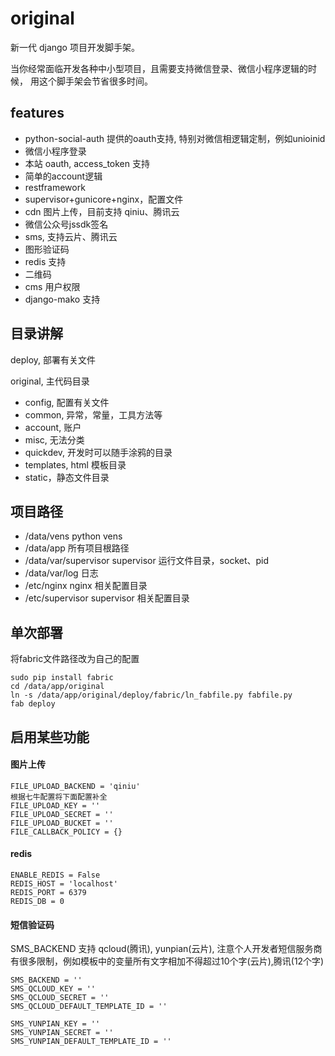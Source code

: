 original
===
新一代 django 项目开发脚手架。

当你经常面临开发各种中小型项目，且需要支持微信登录、微信小程序逻辑的时候，
用这个脚手架会节省很多时间。

features
---
* python-social-auth 提供的oauth支持, 特别对微信相逻辑定制，例如unioinid
* 微信小程序登录
* 本站 oauth, access_token 支持
* 简单的account逻辑
* restframework
* supervisor+gunicore+nginx，配置文件
* cdn 图片上传，目前支持 qiniu、腾讯云
* 微信公众号jssdk签名
* sms, 支持云片、腾讯云
* 图形验证码
* redis 支持
* 二维码
* cms 用户权限
* django-mako 支持

目录讲解
---
deploy, 部署有关文件

original, 主代码目录
  * config, 配置有关文件
  * common, 异常，常量，工具方法等
  * account, 账户
  * misc, 无法分类
  * quickdev, 开发时可以随手涂鸦的目录
  * templates, html 模板目录
  * static，静态文件目录


项目路径
---
* /data/vens  python vens
* /data/app  所有项目根路径
* /data/var/supervisor  supervisor 运行文件目录，socket、pid
* /data/var/log  日志
* /etc/nginx  nginx 相关配置目录
* /etc/supervisor  supervisor  相关配置目录


单次部署
---

将fabric文件路径改为自己的配置

    sudo pip install fabric
    cd /data/app/original
    ln -s /data/app/original/deploy/fabric/ln_fabfile.py fabfile.py
    fab deploy

启用某些功能
---

#### 图片上传

    FILE_UPLOAD_BACKEND = 'qiniu'
    根据七牛配置将下面配置补全  
    FILE_UPLOAD_KEY = ''
    FILE_UPLOAD_SECRET = ''
    FILE_UPLOAD_BUCKET = ''
    FILE_CALLBACK_POLICY = {}

#### redis

    ENABLE_REDIS = False
    REDIS_HOST = 'localhost'
    REDIS_PORT = 6379
    REDIS_DB = 0

#### 短信验证码

SMS_BACKEND 支持 qcloud(腾讯), yunpian(云片),
注意个人开发者短信服务商有很多限制，例如模板中的变量所有文字相加不得超过10个字(云片),腾讯(12个字)

    SMS_BACKEND = ''
    SMS_QCLOUD_KEY = ''
    SMS_QCLOUD_SECRET = ''
    SMS_QCLOUD_DEFAULT_TEMPLATE_ID = ''

    SMS_YUNPIAN_KEY = ''
    SMS_YUNPIAN_SECRET = ''
    SMS_YUNPIAN_DEFAULT_TEMPLATE_ID = ''

